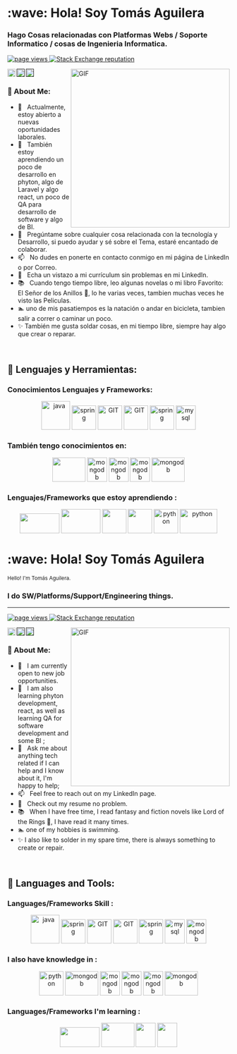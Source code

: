 <!-- encabezado-->
<h1 align="left" >:wave: Hola! Soy Tomás Aguilera</h1>
<p>
<h3 align="left">Hago Cosas relacionadas con Platformas Webs / Soporte Informatico / cosas de Ingenieria Informatica.</h3>
  
</p>
<!--inicio cinta -->
<p align="left">
  <!--visitas de perfil-->
  <a href="https://github.com/TomasAguileraCastillo/TomasAguileraCastillo">
    <img src="https://komarev.com/ghpvc/?username=TomasAguileraCastillo" alt="page views" />
  </a>
    <!--stackoverflow-->
  <a href="https://stackoverflow.com/users/22093901">
    <img alt="Stack Exchange reputation" src="https://img.shields.io/stackexchange/stackoverflow/r/22093901?color=orange&label=reputation&logo=stackoverflow">
  </a>
</p>
<!-- fin Cinta-->
<!--redes Sociales-->
<!--linkedin-->
<a href='https://www.linkedin.com/in/TomásAguilera/'>
  <img align='left' alt="linkedin" src="https://www.vectorlogo.zone/logos/linkedin/linkedin-icon.svg" height='18px'/>
</a>
<!--twitter-->
<a href=''>
  <img align='left' alt="twitter" src="https://www.vectorlogo.zone/logos/twitter/twitter-official.svg" height='18px'/>
</a>
<!--kaglee-->
<a href=''>
  <img alt="kaggle" src="https://www.vectorlogo.zone/logos/kaggle/kaggle-icon.svg" height='18px'/>
</a>

<!--fin Redes-->
<!--gif animado-->
<img align="right" alt="GIF" src="https://raw.githubusercontent.com/rahul-jha98/rahul-jha98/main/techstack.gif" width="360px"/>
<!--fin gif animado-->

<!--sobre mi -->
### 🧐 About Me:

- 👀 &nbsp; Actualmente, estoy abierto a nuevas oportunidades laborales.
- 🌱 &nbsp; También estoy aprendiendo un poco de desarrollo en phyton, algo de Laravel y algo react, un poco de QA para desarrollo de software y algo de BI.
- 💬 &nbsp; Pregúntame sobre cualquier cosa relacionada con la tecnología y Desarrollo, si puedo ayudar y sé sobre el Tema, estaré encantado de colaborar.
- 📫 &nbsp; No dudes en ponerte en contacto conmigo en mi página de LinkedIn o por Correo.
- 📝 &nbsp; Echa un vistazo a mi currículum sin problemas en mi LinkedIn.
- 📚 &nbsp; Cuando tengo tiempo libre, leo algunas novelas o mi libro Favorito: El Señor de los Anillos 💞️, lo he varias veces, tambien muchas veces he visto las Peliculas.
- :swimmer: uno de mis pasatiempos es la natación o andar en bicicleta, tambien salir a correr o caminar un poco.
- :sparkles: También me gusta soldar cosas, en mi tiempo libre, siempre hay algo que crear o reparar.

<!-- fin -->
<br>

<h2 align="left"> 🔨 Lenguajes y Herramientas:</h2>
<h3> Conocimientos Lenguajes y Frameworks:</h3>
 <p align="center">
  <img src="https://www.vectorlogo.zone/logos/php/php-icon.svg" alt="java" width="65" height="65"/>
  <img src="https://www.vectorlogo.zone/logos/w3_html5/w3_html5-icon.svg" alt="spring" width="55" height="55"/>
  <img src="https://www.vectorlogo.zone/logos/w3_css/w3_css-icon.svg" alt="GIT" width="55" height="55"/>
  <img src="https://www.vectorlogo.zone/logos/getbootstrap/getbootstrap-icon.svg" alt="GIT" width="55" height="55"/>
  <img src="https://upload.vectorlogo.zone/logos/javascript/images/239ec8a4-163e-4792-83b6-3f6d96911757.svg" alt="spring" width="55" height="55"/>
  <img src="https://www.vectorlogo.zone/logos/mysql/mysql-icon.svg" alt="mysql" width="45" height="55"/>
 </p>
<h3>También tengo conocimientos en:</h3>
 <p align="center">
   
   <img src="https://ipappg.edu.pe/blog/wp-content/uploads/2022/05/mssqlserver.png" alt="" width="75" height="55"/>
  <img src="https://www.vectorlogo.zone/logos/java/java-vertical.svg" alt="mongodb" width="45" height="55"/>
  <img src="https://static-00.iconduck.com/assets.00/c-sharp-c-icon-1822x2048-wuf3ijab.png" alt="mongodb" width="45" height="55"/>
  <img src="https://upload.wikimedia.org/wikipedia/commons/thumb/1/18/ISO_C%2B%2B_Logo.svg/800px-ISO_C%2B%2B_Logo.svg.png" alt="mongodb" width="45" height="55"/>
  <img src="https://excelaprendizaje.files.wordpress.com/2018/03/que-es-vba.jpg?w=739&h=452&crop=1" alt="mongodb" width="75" height="55"/>
 </p>
<h3>Lenguajes/Frameworks que estoy aprendiendo : </h3>
 <p align="center"> 
  <img src="https://www.vectorlogo.zone/logos/nodejs/nodejs-horizontal.svg"  width="90" height="45"/>
  <img src="https://www.vectorlogo.zone/logos/laravel/laravel-ar21.svg"  width="89" height="55"/>
  <img src="https://www.gartner.com/imagesrv/peer-insights/vendors/logos/cypress.jpg"  width="55" height="55"/>
  <img src="https://www.gartner.com/imagesrv/peer-insights/vendors/logos/selenium.png"  width="55" height="55"/>
  <img src="https://www.vectorlogo.zone/logos/python/python-icon.svg" alt="python" width="55" height="55"/>
  <img src="https://www.vectorlogo.zone/logos/reactjs/reactjs-ar21.svg" alt="python" width="85" height="55"/>
 </p>





<!-- encabezado-->
<h1 align="left" >:wave: Hola! Soy Tomás Aguilera</h1><small>Hello! I'm Tomás Aguilera.</small>
<p>
<h3 align="left">I do SW/Platforms/Support/Engineering things.</h3>
  
</p>





***********************************************************************************************************************************
<!--inicio cinta -->
<p align="left">
  <!--visitas de perfil-->
  <a href="https://github.com/TomasAguileraCastillo/TomasAguileraCastillo">
    <img src="https://komarev.com/ghpvc/?username=TomasAguileraCastillo" alt="page views" />
  </a>
    <!--stackoverflow-->
  <a href="https://stackoverflow.com/users/22093901">
    <img alt="Stack Exchange reputation" src="https://img.shields.io/stackexchange/stackoverflow/r/22093901?color=orange&label=reputation&logo=stackoverflow">
  </a>
</p>
<!-- fin Cinta-->
<!--redes Sociales-->
<!--linkedin-->
<a href='https://www.linkedin.com/in/TomásAguilera/'>
  <img align='left' alt="linkedin" src="https://www.vectorlogo.zone/logos/linkedin/linkedin-icon.svg" height='18px'/>
</a>
<!--twitter-->
<a href=''>
  <img align='left' alt="twitter" src="https://www.vectorlogo.zone/logos/twitter/twitter-official.svg" height='18px'/>
</a>
<!--kaglee-->
<a href=''>
  <img alt="kaggle" src="https://www.vectorlogo.zone/logos/kaggle/kaggle-icon.svg" height='18px'/>
</a>

<!--fin Redes-->
<!--gif animado-->
<img align="right" alt="GIF" src="https://raw.githubusercontent.com/rahul-jha98/rahul-jha98/main/techstack.gif" width="360px"/>
<!--fin gif animado-->

<!--sobre mi -->
### 🧐 About Me:

- 👀 &nbsp; I am currently open to new job opportunities.
- 🌱 &nbsp; I am also learning phyton development, react, as well as learning QA for software development and some BI ;
- 💬 &nbsp; Ask me about anything tech related if I can help and I know about it, I'm happy to help;
- 📫 &nbsp; Feel free to reach out on my LinkedIn page.
- 📝 &nbsp; Check out my resume no problem.
- 📚 &nbsp; When I have free time, I read fantasy and fiction novels like Lord of the Rings 💞️, I have read it many times.
- :swimmer: one of my hobbies is swimming.
- :sparkles: I also like to solder in my spare time, there is always something to create or repair.

<!-- fin -->
<br>

<h2 align="left"> 🔨 Languages and Tools:</h2>
<h3>Languages/Frameworks Skill :</h3>
 <p align="center">
  <img src="https://www.vectorlogo.zone/logos/php/php-icon.svg" alt="java" width="65" height="65"/>
  <img src="https://www.vectorlogo.zone/logos/w3_html5/w3_html5-icon.svg" alt="spring" width="55" height="55"/>
  <img src="https://www.vectorlogo.zone/logos/w3_css/w3_css-icon.svg" alt="GIT" width="55" height="55"/>
  <img src="https://www.vectorlogo.zone/logos/getbootstrap/getbootstrap-icon.svg" alt="GIT" width="55" height="55"/>
  <img src="https://upload.vectorlogo.zone/logos/javascript/images/239ec8a4-163e-4792-83b6-3f6d96911757.svg" alt="spring" width="55" height="55"/>
  <img src="https://www.vectorlogo.zone/logos/mysql/mysql-icon.svg" alt="mysql" width="45" height="55"/>
  <img src="https://www.vectorlogo.zone/logos/postgresql/postgresql-icon.svg" alt="mongodb" width="45" height="55"/>
 </p>
<h3>I also have knowledge in :</h3>
 <p align="center">
  <img src="https://www.vectorlogo.zone/logos/python/python-icon.svg" alt="python" width="55" height="55"/>
   <img src="https://ipappg.edu.pe/blog/wp-content/uploads/2022/05/mssqlserver.png" alt="mongodb" width="75" height="55"/>
  <img src="https://www.vectorlogo.zone/logos/java/java-vertical.svg" alt="mongodb" width="45" height="55"/>
  <img src="https://static-00.iconduck.com/assets.00/c-sharp-c-icon-1822x2048-wuf3ijab.png" alt="mongodb" width="45" height="55"/>
  <img src="https://upload.wikimedia.org/wikipedia/commons/thumb/1/18/ISO_C%2B%2B_Logo.svg/800px-ISO_C%2B%2B_Logo.svg.png" alt="mongodb" width="45" height="55"/>
  <img src="https://excelaprendizaje.files.wordpress.com/2018/03/que-es-vba.jpg?w=739&h=452&crop=1" alt="mongodb" width="75" height="55"/>
 </p>
<h3>Languages/Frameworks I'm learning : </h3>
 <p align="center"> 
  <img src="https://www.vectorlogo.zone/logos/nodejs/nodejs-horizontal.svg"  width="90" height="45"/>
  <img src="https://encrypted-tbn0.gstatic.com/images?q=tbn:ANd9GcTIYO0oXmeqLLycD1TIMgQVeuZ1FOXZEjv1pnPvkfPPkWpAqVpgJUp1OnM-5eBxrYMyk1c&usqp=CAU"  width="75" height="55"/>
  <img src="https://www.gartner.com/imagesrv/peer-insights/vendors/logos/cypress.jpg"  width="45" height="55"/>
  <img src="https://www.gartner.com/imagesrv/peer-insights/vendors/logos/selenium.png"  width="45" height="55"/>
 </p>








